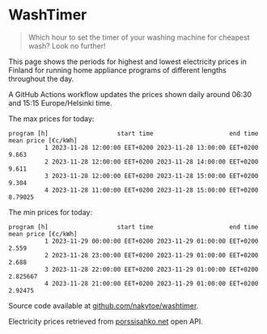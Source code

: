 
# WashTimer

> Which hour to set the timer of your washing machine for cheapest wash? Look no further!

This page shows the periods for highest and lowest electricity prices in Finland 
for running home appliance programs of different lengths throughout the day. 

A GitHub Actions workflow updates the prices shown daily around 06:30 and 15:15 Europe/Helsinki time.

The max prices for today:

	program [h]                   start time                     end time mean price [€c/kWh]
	          1 2023-11-28 12:00:00 EET+0200 2023-11-28 13:00:00 EET+0200               9.663
	          2 2023-11-28 12:00:00 EET+0200 2023-11-28 14:00:00 EET+0200               9.611
	          3 2023-11-28 12:00:00 EET+0200 2023-11-28 15:00:00 EET+0200               9.304
	          4 2023-11-28 11:00:00 EET+0200 2023-11-28 15:00:00 EET+0200             8.79025

The min prices for today:

	program [h]                   start time                     end time mean price [€c/kWh]
	          1 2023-11-29 00:00:00 EET+0200 2023-11-29 01:00:00 EET+0200               2.559
	          2 2023-11-28 23:00:00 EET+0200 2023-11-29 01:00:00 EET+0200               2.688
	          3 2023-11-28 22:00:00 EET+0200 2023-11-29 01:00:00 EET+0200            2.825667
	          4 2023-11-28 21:00:00 EET+0200 2023-11-29 01:00:00 EET+0200             2.92475


Source code available at [github.com/nakytoe/washtimer](https://github.com/nakytoe/washtimer).

Electricity prices retrieved from [porssisahko.net](https://porssisahko.net/api) open API.
